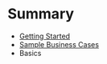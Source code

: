 # Summary

* [Getting Started](getting_started.md)
* [Sample Business Cases](sample_business_cases.md)
* Basics

